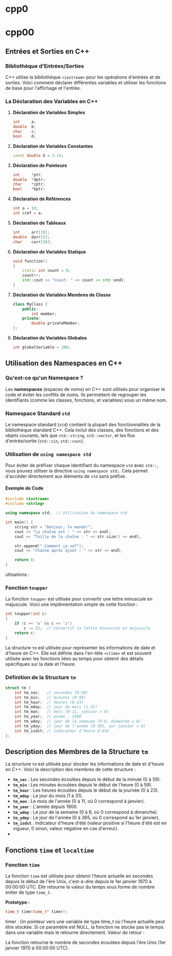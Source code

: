 # cpp0

# cpp00

## Entrées et Sorties en C++

### Bibliothèque d'Entrées/Sorties

C++ utilise la bibliothèque `<iostream>` pour les opérations d'entrées et de sorties. Voici comment déclarer différentes variables et utiliser les fonctions de base pour l'affichage et l'entrée.

### La Déclaration des Variables en C++

1. **Déclaration de Variables Simples**
    ```cpp
    int     a;
    double  b;
    char    c;
    bool    d;
    ```

2. **Déclaration de Variables Constantes**
    ```cpp
    const double b = 3.14;
    ```

3. **Déclaration de Pointeurs**
    ```cpp
    int     *ptr;
    double  *dptr;
    char    *cptr;
    bool    *bptr;
    ```

4. **Déclaration de Références**
    ```cpp
    int a = 10;
    int &ref = a;
    ```

5. **Déclaration de Tableaux**
    ```cpp
    int     arr[10];
    double  darr[5];
    char    carr[20];
    ```

6. **Déclaration de Variables Statique**
    ```cpp
    void function() 
    {
        static int count = 0;
        count++;
        std::cout << "Count: " << count << std::endl;
    }
    ```

7. **Déclaration de Variables Membres de Classe**
    ```cpp
    class MyClass {
        public:
            int member;
        private:
            double privateMember;
    };
    ```

8. **Déclaration de Variables Globales**
    ```cpp
    int globalVariable = 100;
    ```


## Utilisation des Namespaces en C++

### Qu'est-ce qu'un Namespace ?

Les **namespaces** (espaces de noms) en C++ sont utilisés pour organiser le code et éviter les conflits de noms. Ils permettent de regrouper les identifiants (comme les classes, fonctions, et variables) sous un même nom.

### Namespace Standard `std`

Le namespace standard (`std`) contient la plupart des fonctionnalités de la bibliothèque standard C++. Cela inclut des classes, des fonctions et des objets courants, tels que `std::string`, `std::vector`, et les flux d'entrée/sortie (`std::cin`, `std::cout`).

### Utilisation de `using namespace std`

Pour éviter de préfixer chaque identifiant du namespace `std` avec `std::`, vous pouvez utiliser la directive `using namespace std;`. Cela permet d'accéder directement aux éléments de `std` sans préfixe.

#### Exemple de Code

```cpp
#include <iostream>
#include <string>

using namespace std;  // Utilisation du namespace std

int main() {
    string str = "Bonjour, le monde!";
    cout << "La chaîne est : " << str << endl;
    cout << "Taille de la chaîne : " << str.size() << endl;

    str.append(" Comment ça va?");
    cout << "Chaîne après ajout : " << str << endl;

    return 0;
}
```
utlisations : <br>
### Fonction `toupper`

La fonction `toupper` est utilisée pour convertir une lettre minuscule en majuscule. Voici une implémentation simple de cette fonction :

```cpp
int toupper(int c)
{
    if (c >= 'a' && c <= 'z')
        c -= 32;  // Convertit la lettre minuscule en majuscule
    return c;
}
```
La structure `tm` est utilisée pour représenter les informations de date et d'heure en C++. Elle est définie dans l'en-tête `<ctime>` et est souvent utilisée avec les fonctions liées au temps pour obtenir des détails spécifiques sur la date et l'heure.

### Définition de la Structure `tm`

```cpp
struct tm {
    int tm_sec;   // secondes (0-59)
    int tm_min;   // minutes (0-59)
    int tm_hour;  // heures (0-23)
    int tm_mday;  // jour du mois (1-31)
    int tm_mon;   // mois (0-11, janvier = 0)
    int tm_year;  // année - 1900
    int tm_wday;  // jour de la semaine (0-6, dimanche = 0)
    int tm_yday;  // jour de l'année (0-365, 1er janvier = 0)
    int tm_isdst; // indicateur d'heure d'été
};
```
## Description des Membres de la Structure `tm`

La structure `tm` est utilisée pour stocker les informations de date et d'heure en C++. Voici la description des membres de cette structure :

- **`tm_sec`** : Les secondes écoulées depuis le début de la minute (0 à 59).
- **`tm_min`** : Les minutes écoulées depuis le début de l'heure (0 à 59).
- **`tm_hour`** : Les heures écoulées depuis le début de la journée (0 à 23).
- **`tm_mday`** : Le jour du mois (1 à 31).
- **`tm_mon`** : Le mois de l'année (0 à 11, où 0 correspond à janvier).
- **`tm_year`** : L'année depuis 1900.
- **`tm_wday`** : Le jour de la semaine (0 à 6, où 0 correspond à dimanche).
- **`tm_yday`** : Le jour de l'année (0 à 365, où 0 correspond au 1er janvier).
- **`tm_isdst`** : Indicateur d'heure d'été (valeur positive si l'heure d'été est en vigueur, 0 sinon, valeur négative en cas d'erreur).
- 
 ## Fonctions `time` et `localtime`

### Fonction `time`

La fonction `time` est utilisée pour obtenir l'heure actuelle en secondes depuis le début de l'ère Unix, c'est-à-dire depuis le 1er janvier 1970 à 00:00:00 UTC. Elle retourne la valeur du temps sous forme de nombre entier de type `time_t`.

**Prototype :**
```cpp
time_t time(time_t* timer);
```
timer : Un pointeur vers une variable de type time_t où l'heure actuelle peut être stockée. Si ce paramètre est NULL, la fonction ne stocke pas le temps dans une variable mais le retourne directement.
Valeur de retour :

La fonction retourne le nombre de secondes écoulées depuis l'ère Unix (1er janvier 1970 à 00:00:00 UTC).




